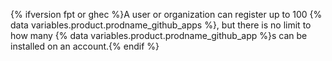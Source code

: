 {% ifversion fpt or ghec %}A user or organization can register up to 100 {% data variables.product.prodname_github_apps %}, but there is no limit to how many {% data variables.product.prodname_github_app %}s can be installed on an account.{% endif %}